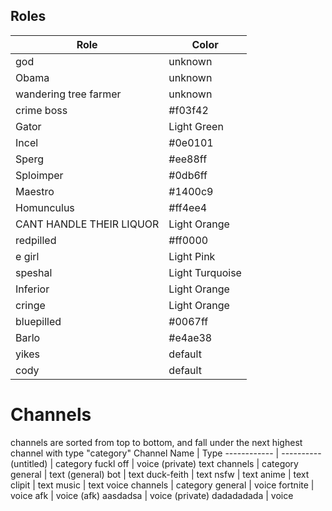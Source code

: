 ## Roles
Role | Color
-----------|-------------
god | unknown
Obama | unknown
wandering tree farmer | unknown
crime boss | #f03f42
Gator | Light Green
Incel | #0e0101
Sperg | #ee88ff
Sploimper | #0db6ff
Maestro | #1400c9
Homunculus | #ff4ee4
CANT HANDLE THEIR LIQUOR | Light Orange
redpilled | #ff0000
e girl | Light Pink
speshal | Light Turquoise
Inferior | Light Orange
cringe | Light Orange
bluepilled | #0067ff
Barlo | #e4ae38
yikes | default
cody | default 

# Channels
channels are sorted from top to bottom, and fall under the next highest channel with type "category"
Channel Name | Type
------------ | ----------
(untitled) | category
fuckl off | voice (private)
text channels | category
general | text (general)
bot | text
duck-feith | text
nsfw | text
anime | text
clipit | text
music | text
voice channels | category
general | voice
fortnite | voice
afk  | voice (afk)
aasdadsa | voice (private)
dadadadada | voice
